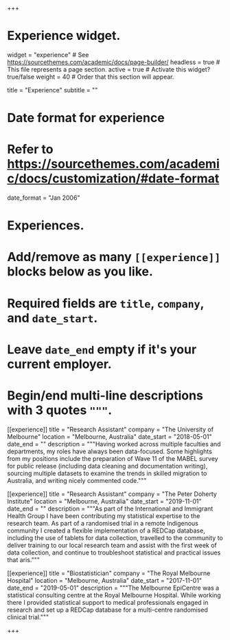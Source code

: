 +++
# Experience widget.
widget = "experience"  # See https://sourcethemes.com/academic/docs/page-builder/
headless = true  # This file represents a page section.
active = true  # Activate this widget? true/false
weight = 40  # Order that this section will appear.

title = "Experience"
subtitle = ""

# Date format for experience
#   Refer to https://sourcethemes.com/academic/docs/customization/#date-format
date_format = "Jan 2006"

# Experiences.
#   Add/remove as many `[[experience]]` blocks below as you like.
#   Required fields are `title`, `company`, and `date_start`.
#   Leave `date_end` empty if it's your current employer.
#   Begin/end multi-line descriptions with 3 quotes `"""`.
[[experience]]
  title = "Research Assistant"
  company = "The University of Melbourne"
  location = "Melbourne, Australia"
  date_start = "2018-05-01"
  date_end = ""
  description = """Having worked across multiple faculties and departments, my roles have always been data-focused. Some highlights from my positions include the preparation of Wave 11 of the MABEL survey for public release (including data cleaning and documentation writing), sourcing multiple datasets to examine the trends in skilled migration to Australia, and writing nicely commented code."""

[[experience]]
  title = "Research Assistant"
  company = "The Peter Doherty Institute"
  location = "Melbourne, Australia"
  date_start = "2019-11-01"
  date_end = ""
  description = """As part of the International and Immigrant Health Group I have been contributing my statistical expertise to the research team. As part of a randomised trial in a remote Indigenous community I created a flexible implementation of a REDCap database, including the use of tablets for data collection, travelled to the community to deliver training to our local research team and assist with the first week of data collection, and continue to troubleshoot statistical and practical issues that aris."""

[[experience]]
  title = "Biostatistician"
  company = "The Royal Melbourne Hospital"
  location = "Melbourne, Australia"
  date_start = "2017-11-01"
  date_end = "2019-05-01"
  description = """The Melbourne EpiCentre was a statistical consulting centre at the Royal Melbourne Hospital. While working there I provided statistical support to medical professionals engaged in research and set up a REDCap database for a multi-centre randomised clinical trial."""

+++
